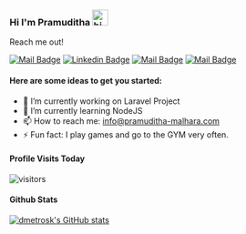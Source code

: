 ### Hi I'm Pramuditha <img src="https://user-images.githubusercontent.com/1303154/88677602-1635ba80-d120-11ea-84d8-d263ba5fc3c0.gif" width="28px" alt="hi">

Reach me out!

[![Mail Badge](https://img.shields.io/badge/-Pramuditha-e74c3c?style=flat&labelColor=e74c3c&logo=youtube&logoColor=white)](https://www.youtube.com/channel/UCKUDah47csAK_c7JTwyx--w) [![Linkedin Badge](https://img.shields.io/badge/-pramuditha-0e76a8?style=flat&labelColor=0e76a8&logo=linkedin&logoColor=white)](https://www.linkedin.com/in/pramuditha-malhara-02556b162/) [![Mail Badge](https://img.shields.io/badge/-@dmetrosk-e84393?style=flat&labelColor=e84393&logo=instagram&logoColor=white)](https://www.instagram.com/dmetrosk/) [![Mail Badge](https://img.shields.io/badge/-pramuditha-c0392b?style=flat&labelColor=c0392b&logo=gmail&logoColor=white)](mailto:info@pramuditha-malhara.com)



<!--  #### Top Technologies

[![React Badge](https://img.shields.io/badge/-React-61DBFB?style=for-the-badge&labelColor=black&logo=react&logoColor=61DBFB)](#) [![Javascript Badge](https://img.shields.io/badge/-Javascript-F0DB4F?style=for-the-badge&labelColor=black&logo=javascript&logoColor=F0DB4F)](#) [![Typescript Badge](https://img.shields.io/badge/-Typescript-007acc?style=for-the-badge&labelColor=black&logo=typescript&logoColor=007acc)](#) [![Nodejs Badge](https://img.shields.io/badge/-Nodejs-3C873A?style=for-the-badge&labelColor=black&logo=node.js&logoColor=3C873A)](#) [![GraphQL Badge](https://img.shields.io/badge/-GraphQl-e535ab?style=for-the-badge&labelColor=black&logo=node.js&logoColor=e535ab)](#)

-->

#### Here are some ideas to get you started:

- 🔭 I’m currently working on Laravel Project
- 🌱 I’m currently learning NodeJS
- 📫 How to reach me: info@pramuditha-malhara.com
- ⚡ Fun fact: I play games and go to the GYM very often.

#### Profile Visits Today

![visitors](https://visitor-badge.glitch.me/badge?page_id=dmetrosk.dmetrosk)

#### Github Stats
[![dmetrosk's GitHub stats](https://github-readme-stats.vercel.app/api?username=dmetrosk&count_private=true&theme=dark)](https://github.com/anuraghazra/github-readme-stats)
